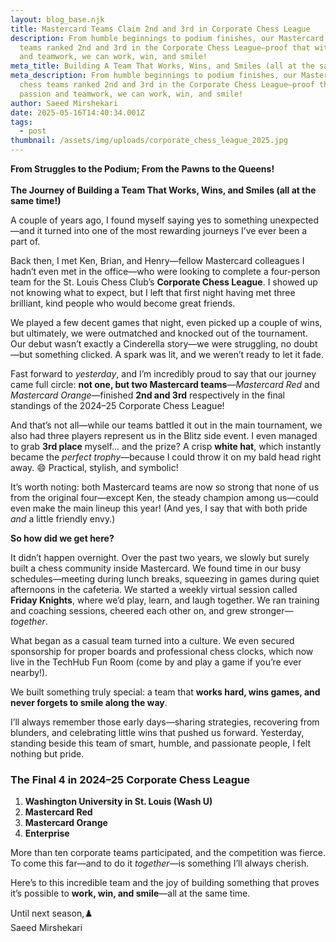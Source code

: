 ```yaml
---
layout: blog_base.njk
title: Mastercard Teams Claim 2nd and 3rd in Corporate Chess League
description: From humble beginnings to podium finishes, our Mastercard chess
  teams ranked 2nd and 3rd in the Corporate Chess League—proof that with passion
  and teamwork, we can work, win, and smile!
meta_title: Building A Team That Works, Wins, and Smiles (all at the same time!)
meta_description: From humble beginnings to podium finishes, our Mastercard
  chess teams ranked 2nd and 3rd in the Corporate Chess League—proof that with
  passion and teamwork, we can work, win, and smile!
author: Saeed Mirshekari
date: 2025-05-16T14:40:34.001Z
tags:
  - post
thumbnail: /assets/img/uploads/corporate_chess_league_2025.jpg
---
```

**From Struggles to the Podium; From the Pawns to the Queens!**\
\
**The Journey of Building a Team That Works, Wins, and Smiles (all at the same time!)** 

A couple of years ago, I found myself saying yes to something unexpected—and it turned into one of the most rewarding journeys I’ve ever been a part of.

Back then, I met Ken, Brian, and Henry—fellow Mastercard colleagues I hadn’t even met in the office—who were looking to complete a four-person team for the St. Louis Chess Club’s **Corporate Chess League**. I showed up not knowing what to expect, but I left that first night having met three brilliant, kind people who would become great friends.

We played a few decent games that night, even picked up a couple of wins, but ultimately, we were outmatched and knocked out of the tournament. Our debut wasn’t exactly a Cinderella story—we were struggling, no doubt—but something clicked. A spark was lit, and we weren’t ready to let it fade.

Fast forward to *yesterday*, and I’m incredibly proud to say that our journey came full circle: **not one, but two Mastercard teams**—*Mastercard Red* and *Mastercard Orange*—finished **2nd and 3rd** respectively in the final standings of the 2024–25 Corporate Chess League!

And that’s not all—while our teams battled it out in the main tournament, we also had three players represent us in the Blitz side event. I even managed to grab **3rd place** myself… and the prize? A crisp **white hat**, which instantly became the *perfect trophy*—because I could throw it on my bald head right away. 😄 Practical, stylish, and symbolic!

It’s worth noting: both Mastercard teams are now so strong that none of us from the original four—except Ken, the steady champion among us—could even make the main lineup this year! (And yes, I say that with both pride *and* a little friendly envy.)

**So how did we get here?**

It didn’t happen overnight. Over the past two years, we slowly but surely built a chess community inside Mastercard. We found time in our busy schedules—meeting during lunch breaks, squeezing in games during quiet afternoons in the cafeteria. We started a weekly virtual session called **Friday Knights**, where we’d play, learn, and laugh together. We ran training and coaching sessions, cheered each other on, and grew stronger—*together*.

What began as a casual team turned into a culture. We even secured sponsorship for proper boards and professional chess clocks, which now live in the TechHub Fun Room (come by and play a game if you’re ever nearby!).

We built something truly special: a team that **works hard, wins games, and never forgets to smile along the way**.

I’ll always remember those early days—sharing strategies, recovering from blunders, and celebrating little wins that pushed us forward. Yesterday, standing beside this team of smart, humble, and passionate people, I felt nothing but pride.

### The Final 4 in 2024–25 Corporate Chess League

1. **Washington University in St. Louis (Wash U)**
2. **Mastercard Red**
3. **Mastercard Orange**
4. **Enterprise**

More than ten corporate teams participated, and the competition was fierce. To come this far—and to do it *together*—is something I’ll always cherish.

Here’s to this incredible team and the joy of building something that proves it’s possible to **work, win, and smile**—all at the same time.

Until next season,♟️\
S﻿aeed Mirshekari